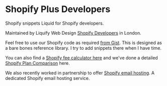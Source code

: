 # Shopify Plus Developers
<p>Shopify snippets Liquid for Shopify developers.</p>
<p>Maintained by Liquify Web Design <a href="https://liquify.design/shopify-developers/" title="Shopify Plus Developers" target="_blank">Shopify Developers</a> in London.</p>
<p>Feel free to use our Shopify code as required <a href="https://gist.github.com/joe-dempsey">from Gist</a>.  This is designed as a bare bones reference library. I try to add snippets there when I have time.</p>

<p>You can also find a <a href="https://liquify.design/interactive-shopify-fee-calculator-calculate-shopify-pricing/">Shopify fee calculator here</a> and we've done a detailed <a href="https://liquify.design/shopify-plans-compared-ultimate-comparison-shopify-pricing-plans/">Shopify Plan Comparison</a> here.</p>


<p>We also recently worked in partnership to offer <a href="https://shopped.email/" target="_blank" title="Shopify email hosting">Shopify email hosting</a>. A dedicated Shopify email hosting service.</p>

